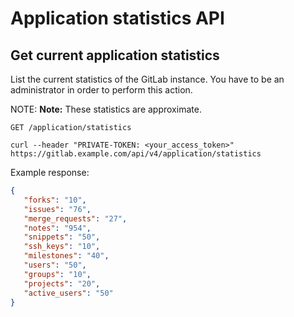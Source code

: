 # Application statistics API

## Get current application statistics

List the current statistics of the GitLab instance. You have to be an
administrator in order to perform this action.

NOTE: **Note:**
These statistics are approximate.

```
GET /application/statistics
```

```shell
curl --header "PRIVATE-TOKEN: <your_access_token>" https://gitlab.example.com/api/v4/application/statistics
```

Example response:

```json
{
   "forks": "10",
   "issues": "76",
   "merge_requests": "27",
   "notes": "954",
   "snippets": "50",
   "ssh_keys": "10",
   "milestones": "40",
   "users": "50",
   "groups": "10",
   "projects": "20",
   "active_users": "50"
}
```
